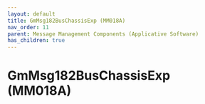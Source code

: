```yaml
---
layout: default
title: GmMsg182BusChassisExp (MM018A)
nav_order: 11
parent: Message Management Components (Applicative Software)
has_children: true
---
```

# GmMsg182BusChassisExp (MM018A)
